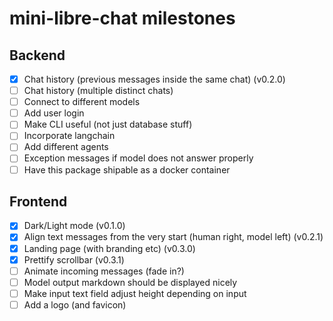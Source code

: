 # mini-libre-chat milestones

## Backend
- [x] Chat history (previous messages inside the same chat) (v0.2.0)
- [ ] Chat history (multiple distinct chats)
- [ ] Connect to different models
- [ ] Add user login
- [ ] Make CLI useful (not just database stuff)
- [ ] Incorporate langchain
- [ ] Add different agents
- [ ] Exception messages if model does not answer properly
- [ ] Have this package shipable as a docker container

## Frontend
- [x] Dark/Light mode (v0.1.0)
- [x] Align text messages from the very start (human right, model left) (v0.2.1)
- [x] Landing page (with branding etc) (v0.3.0)
- [x] Prettify scrollbar (v0.3.1)
- [ ] Animate incoming messages (fade in?)
- [ ] Model output markdown should be displayed nicely
- [ ] Make input text field adjust height depending on input
- [ ] Add a logo (and favicon)
